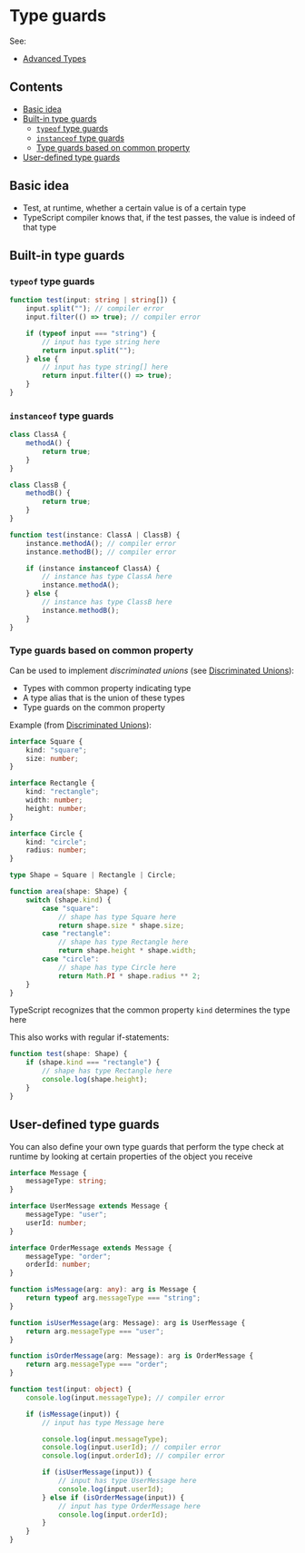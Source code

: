 # Type guards

See:

-   [Advanced Types](https://www.typescriptlang.org/docs/handbook/advanced-types.html)

## Contents

-   [Basic idea](#basic-idea)
-   [Built-in type guards](#built-in-type-guards)
    -   [`typeof` type guards](#typeof-type-guards)
    -   [`instanceof` type guards](#instanceof-type-guards)
    -   [Type guards based on common property](#type-guards-based-on-common-property)
-   [User-defined type guards](#user-defined-type-guards)

## Basic idea

-   Test, at runtime, whether a certain value is of a certain type
-   TypeScript compiler knows that, if the test passes, the value is indeed of that type

## Built-in type guards

### `typeof` type guards

```typescript
function test(input: string | string[]) {
    input.split(""); // compiler error
    input.filter(() => true); // compiler error

    if (typeof input === "string") {
        // input has type string here
        return input.split("");
    } else {
        // input has type string[] here
        return input.filter(() => true);
    }
}
```

### `instanceof` type guards

```typescript
class ClassA {
    methodA() {
        return true;
    }
}

class ClassB {
    methodB() {
        return true;
    }
}

function test(instance: ClassA | ClassB) {
    instance.methodA(); // compiler error
    instance.methodB(); // compiler error

    if (instance instanceof ClassA) {
        // instance has type ClassA here
        instance.methodA();
    } else {
        // instance has type ClassB here
        instance.methodB();
    }
}
```

### Type guards based on common property

Can be used to implement _discriminated unions_ (see [Discriminated Unions](https://www.typescriptlang.org/docs/handbook/advanced-types.html#discriminated-unions)):

-   Types with common property indicating type
-   A type alias that is the union of these types
-   Type guards on the common property

Example (from [Discriminated Unions](https://www.typescriptlang.org/docs/handbook/advanced-types.html#discriminated-unions)):

```typescript
interface Square {
    kind: "square";
    size: number;
}

interface Rectangle {
    kind: "rectangle";
    width: number;
    height: number;
}

interface Circle {
    kind: "circle";
    radius: number;
}

type Shape = Square | Rectangle | Circle;

function area(shape: Shape) {
    switch (shape.kind) {
        case "square":
            // shape has type Square here
            return shape.size * shape.size;
        case "rectangle":
            // shape has type Rectangle here
            return shape.height * shape.width;
        case "circle":
            // shape has type Circle here
            return Math.PI * shape.radius ** 2;
    }
}
```

TypeScript recognizes that the common property `kind` determines the type here

This also works with regular if-statements:

```typescript
function test(shape: Shape) {
    if (shape.kind === "rectangle") {
        // shape has type Rectangle here
        console.log(shape.height);
    }
}
```

## User-defined type guards

You can also define your own type guards that perform the type check at runtime by looking at certain properties of the object you receive

```typescript
interface Message {
    messageType: string;
}

interface UserMessage extends Message {
    messageType: "user";
    userId: number;
}

interface OrderMessage extends Message {
    messageType: "order";
    orderId: number;
}

function isMessage(arg: any): arg is Message {
    return typeof arg.messageType === "string";
}

function isUserMessage(arg: Message): arg is UserMessage {
    return arg.messageType === "user";
}

function isOrderMessage(arg: Message): arg is OrderMessage {
    return arg.messageType === "order";
}

function test(input: object) {
    console.log(input.messageType); // compiler error

    if (isMessage(input)) {
        // input has type Message here

        console.log(input.messageType);
        console.log(input.userId); // compiler error
        console.log(input.orderId); // compiler error

        if (isUserMessage(input)) {
            // input has type UserMessage here
            console.log(input.userId);
        } else if (isOrderMessage(input)) {            
            // input has type OrderMessage here
            console.log(input.orderId);
        }
    }
}
```
